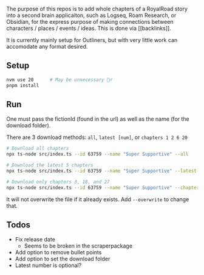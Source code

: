 The purpose of this repos is to add whole chapters of a RoyalRoad story into a second brain applicaiton, such as Logseq, Roam Research, or Obsidian, for the express purpose of making connections between characters / places / events / ideas. This is done via [[backlinks]].

It is currently mainly setup for Outliners, but with very little work can accomodate any format desired.

## Setup

```bash
nvm use 20      # May be unnecessary 🤷‍♂
pnpm install
```

## Run

One must pass the fictionId (found in the url) as well as the name (for the download folder).

There are 3 download methods: `all`, `latest [num]`, or `chapters 1 2 6 20`

```bash
# Download all chapters
npx ts-node src/index.ts --id 63759 --name "Super Supportive" --all

# Download the latest 5 chapters
npx ts-node src/index.ts --id 63759 --name "Super Supportive" --latest 5

# Download only chapters 3, 18, and 27
npx ts-node src/index.ts --id 63759 --name "Super Supportive" --chapters 3 18 27
```

It will not overwrite the file if it already exists. Add `--overwrite` to change that.

## Todos

- Fix release date
  - Seems to be broken in the scraperpackage
- Add option to remove bullet points
- Add option to set the download folder
- Latest number is optional?
